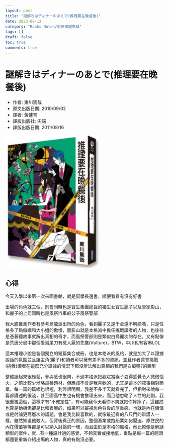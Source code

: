 ```yaml
---
layout: post
title: "謎解きはディナーのあとで(推理要在晚餐後)"
date: 2023-08-12
category: "Books Notes/恐怖推理懸疑"
tags: []
draft: false
toc: true
comments: true
---
```


# 謎解きはディナーのあとで(推理要在晚餐後)
* 作者: 東川篤哉
* 原文出版日期: 2010/09/02
* 譯者: 黃健育
* 譯版出版社: 尖端
* 譯版出版日期: 2011/08/16

<img src="/assets/posts/推理要在晚餐後.jpg" alt="" width="300"/>
<!-- more -->

## 心得
今天入學以來第一次來圖書館，就是幫學長還書，順便看看有沒有好書

出場的角色就三個，刑警同時也是寶生集團總裁的獨生女寶生麗子以及管家影山，和麗子的上司同時也是風祭汽車的公子風祭警部

我大膽推測作者有參考烏龍派出所的角色，看到麗子又是千金還不明顯嗎，只是性格多了點傲嬌和大小姐的傲慢，而影山就是本格派中擔任挑戰讀者的人物，也往往是憑著聽故事就解出真相的奇才，而風祭警部則是類似白鳥麗次的存在，又有點像是荒唐分局中那個愛減尾刀有惹人厭的禿鷹(Vulture)，BTW，中川也有客串LOL

這本推理小說是各個獨立的短篇集合成冊，也是本格派的風格，就是加大了以證據說話的氛圍並且讓主角(麗子)和讀者可以擁有差不多的資訊，並且作者還會挑戰(挑釁)讀者在這麼充分證據的情況下都沒辦法解出真相的我們是白癡嗎?的類型

整體讀起來很輕鬆，參與感也很夠，不過本格派把觀眾當猴子耍得感覺令人微微惱火，之前比較少涉略這種題材，但應該不會是我喜歡的，尤其是這本的敘事相對簡單，每一篇的篇幅也很短，利弊很明顯，我差不多半天就看完了，但相對來說每一篇都講述的很淺，甚至國高中生也有機會推理出來，而且他忽略了人性的刻劃，我很重視這個，這樣才有"不確定性"，有可能我今天看你不爽就把你幹掉了，這雖然也算是動機但卻是比較表層的，如果可以審視角色背後的厚重感，也就是內在價值或是討論更高層次的議題，會是我比較喜歡的，就像最近看的八尺門的辯護人一樣，雖然知道他殺人，但背後真正的原因，整個漁業或跑船業如何壓迫、原住民的內在價值等等都是可以納入討論的一環，而且由於是本格的風格，他比較像是解謎類型的案件，就...有一種設計過的感覺，不夠真實或接地氣，重點是每一篇的開頭都還要重新介紹出場的人物，真的有點沒必要。